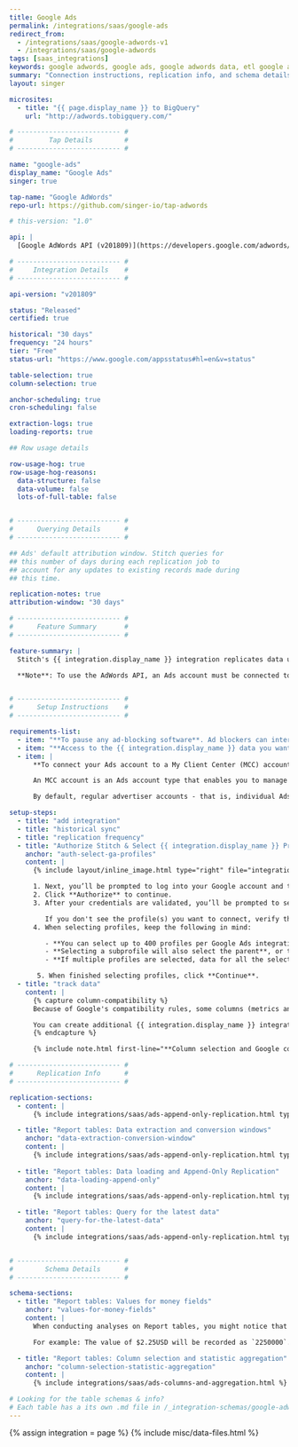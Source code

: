 ```yaml
---
title: Google Ads
permalink: /integrations/saas/google-ads
redirect_from: 
  - /integrations/saas/google-adwords-v1
  - /integrations/saas/google-adwords
tags: [saas_integrations]
keywords: google adwords, google ads, google adwords data, etl google adwords, google adwords etl, google adwords schema
summary: "Connection instructions, replication info, and schema details for Stitch's Google Ads integration."
layout: singer

microsites:
  - title: "{{ page.display_name }} to BigQuery"
    url: "http://adwords.tobigquery.com/"

# -------------------------- #
#         Tap Details        #
# -------------------------- #

name: "google-ads"
display_name: "Google Ads"
singer: true

tap-name: "Google AdWords"
repo-url: https://github.com/singer-io/tap-adwords

# this-version: "1.0"

api: |
  [Google AdWords API (v201809)](https://developers.google.com/adwords/api/docs/guides/start){:target="new"}

# -------------------------- #
#     Integration Details    #
# -------------------------- #

api-version: "v201809"

status: "Released"
certified: true

historical: "30 days"
frequency: "24 hours"
tier: "Free"
status-url: "https://www.google.com/appsstatus#hl=en&v=status"

table-selection: true
column-selection: true

anchor-scheduling: true
cron-scheduling: false

extraction-logs: true
loading-reports: true

## Row usage details

row-usage-hog: true
row-usage-hog-reasons:
  data-structure: false
  data-volume: false
  lots-of-full-table: false


# -------------------------- #
#      Querying Details      #
# -------------------------- #

## Ads' default attribution window. Stitch queries for
## this number of days during each replication job to
## account for any updates to existing records made during 
## this time.

replication-notes: true
attribution-window: "30 days"

# -------------------------- #
#      Feature Summary       #
# -------------------------- #

feature-summary: |
  Stitch's {{ integration.display_name }} integration replicates data using the {{ integration.api | flatify | strip }}. Refer to the [Schema](#schema) section for a list of objects available for replication.

  **Note**: To use the AdWords API, an Ads account must be connected to a [My Client Center (MCC) account](#setup-requirements).


# -------------------------- #
#      Setup Instructions    #
# -------------------------- #

requirements-list:
  - item: "**To pause any ad-blocking software**. Ad blockers can interfere with pop-ups, which are used in Google authorization and may prevent authorization from successfully completing."
  - item: "**Access to the {{ integration.display_name }} data you want to replicate**. Before beginning, verify that the user creating the integration has access to the reports you want to replicate."
  - item: |
      **To connect your Ads account to a My Client Center (MCC) account.** This will ensure your account has access to the AdWords API, thereby allowing Stitch to query for and extract data.

      An MCC account is an Ads account type that enables you to manage several Ads accounts under a single login. Think of manager accounts as trees: they can branch out to individual accounts or even other manager accounts. [Read more about MCC accounts here](https://support.google.com/adwords/answer/6139186).

      By default, regular advertiser accounts - that is, individual Ads accounts - don't have access to the AdWords API. To gain access, they must be linked to an MCC account. If you don't have an MCC account, [create one using these instructions](https://support.google.com/adwords/answer/7459399){:target="new"} and then link it to your Ads account [by following these steps](https://support.google.com/adwords/answer/7459601).

setup-steps:
  - title: "add integration"
  - title: "historical sync"
  - title: "replication frequency"
  - title: "Authorize Stitch & Select {{ integration.display_name }} Profiles"
    anchor: "auth-select-ga-profiles"
    content: |
      {% include layout/inline_image.html type="right" file="integrations/select-adwords-profiles.png" alt="Selecting Google Ads profiles." max-width="400px" %}

      1. Next, you’ll be prompted to log into your Google account and to approve Stitch’s access to your Google Ads data. **Note: We will only ever read your data.**
      2. Click **Authorize** to continue.
      3. After your credentials are validated, you’ll be prompted to select the {{ integration.display_name }} profile(s) you want to connect to Stitch.

         If you don't see the profile(s) you want to connect, verify that you have completed the [setup requirements](#setup-requirements).
      4. When selecting profiles, keep the following in mind:

         - **You can select up to 400 profiles per Google Ads integration**. If you need to replicate data from more than 400 profiles, you should create additional {{ integration.display_name }} integrations in your Stitch account.
         - **Selecting a subprofile will also select the parent**, or top-level profile. If you de-select the top-level profile, you will be unable to select any subprofiles.
         - **If multiple profiles are selected, data for all the selected profiles will map to the same table in your destination.** For example: If two profiles are selected and the `accounts` table is tracked, account data for both profiles will be replicated into the `accounts` table. This is applicable to every table selected in the next step.

       5. When finished selecting profiles, click **Continue**.
  - title: "track data"
    content: |
      {% capture column-compatibility %}
      Because of Google's compatibility rules, some columns (metrics and segments) can't be tracked together. As you select columns to track, incompatible fields will automatically be greyed out.

      You can create additional {{ integration.display_name }} integrations if you need to track incompatible columns. The resulting table names will still be the same (ex: `account_performance_report`) but the data will reside in different schemas in your data warehouse.
      {% endcapture %}

      {% include note.html first-line="**Column selection and Google compatibility rules**" content=column-compatibility %}

# -------------------------- #
#      Replication Info      #
# -------------------------- #

replication-sections:
  - content: |
      {% include integrations/saas/ads-append-only-replication.html type="table-types" %}

  - title: "Report tables: Data extraction and conversion windows"
    anchor: "data-extraction-conversion-window"
    content: |
      {% include integrations/saas/ads-append-only-replication.html type="report-tables" %}
      
  - title: "Report tables: Data loading and Append-Only Replication"
    anchor: "data-loading-append-only"
    content: |
      {% include integrations/saas/ads-append-only-replication.html type="data-loading" %}

  - title: "Report tables: Query for the latest data"
    anchor: "query-for-the-latest-data"
    content: |
      {% include integrations/saas/ads-append-only-replication.html type="append-only-query" %}


# -------------------------- #
#        Schema Details      #
# -------------------------- #

schema-sections:
  - title: "Report tables: Values for money fields"
    anchor: "values-for-money-fields"
    content: |
      When conducting analyses on Report tables, you might notice that values in money fields - like a `cost` field, for example - look higher than usual. This is because [Google Ads' API sends Stitch money data in micro currency units](https://developers.google.com/adwords/api/docs/guides/reporting#money_fields_in_reports). Micro amounts always refer to your account's local currency.

      For example: The value of $2.25USD will be recorded as `2250000`. To represent this value as `2.25` in a report, divide by one million: `2250000 / 1000000 = 2.25`.

  - title: "Report tables: Column selection and statistic aggregation"
    anchor: "column-selection-statistic-aggregation"
    content: |
      {% include integrations/saas/ads-columns-and-aggregation.html %}

# Looking for the table schemas & info?
# Each table has a its own .md file in /_integration-schemas/google-adwords
---
```

{% assign integration = page %}
{% include misc/data-files.html %}